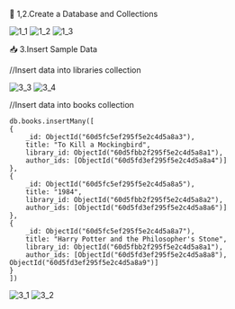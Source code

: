 🧱 1,2.Create a Database and Collections

![1_1](https://github.com/user-attachments/assets/986d21a2-6829-4bc6-88c3-59cda6b76e0a)
![1_2](https://github.com/user-attachments/assets/1cc28161-2819-4207-b4ef-fc4cde0de38a)
![1_3](https://github.com/user-attachments/assets/f11520f8-385c-4a17-aec9-5d9c8348d11a)


📥 3.Insert Sample Data


//Insert data into libraries collection

![3_3](https://github.com/user-attachments/assets/f7c199ef-982c-43ee-832d-b227696e59d0)
![3_4](https://github.com/user-attachments/assets/ddecd814-6a5c-412d-aeff-aeec833bc54e)




//Insert data into books collection


~~~
db.books.insertMany([
{
    _id: ObjectId("60d5fc5ef295f5e2c4d5a8a3"),
    title: "To Kill a Mockingbird",
    library_id: ObjectId("60d5fbb2f295f5e2c4d5a8a1"),
    author_ids: [ObjectId("60d5fd3ef295f5e2c4d5a8a4")]
},
{
    _id: ObjectId("60d5fc5ef295f5e2c4d5a8a5"),
    title: "1984",
    library_id: ObjectId("60d5fbb2f295f5e2c4d5a8a2"),
    author_ids: [ObjectId("60d5fd3ef295f5e2c4d5a8a6")]
},
{
    _id: ObjectId("60d5fc5ef295f5e2c4d5a8a7"),
    title: "Harry Potter and the Philosopher's Stone",
    library_id: ObjectId("60d5fbb2f295f5e2c4d5a8a1"),
    author_ids: [ObjectId("60d5fd3ef295f5e2c4d5a8a8"), ObjectId("60d5fd3ef295f5e2c4d5a8a9")]
}
])
~~~

![3_1](https://github.com/user-attachments/assets/db7f153c-2f3c-4b8a-b6ba-6efabffd3f8f)
![3_2](https://github.com/user-attachments/assets/70890858-555f-43ae-88de-d8012141676a)





